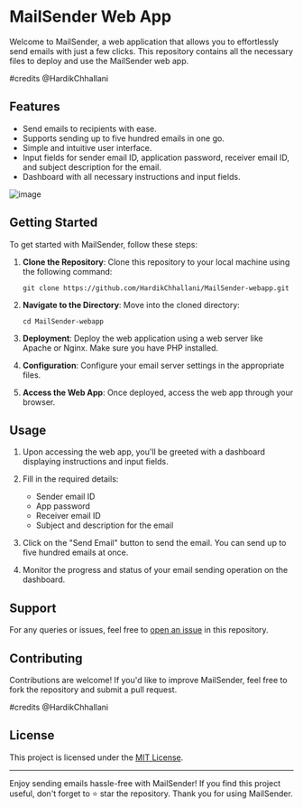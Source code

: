 # MailSender Web App

Welcome to MailSender, a web application that allows you to effortlessly send emails with just a few clicks. This repository contains all the necessary files to deploy and use the MailSender web app.

#credits @HardikChhallani

## Features
- Send emails to recipients with ease.
- Supports sending up to five hundred emails in one go.
- Simple and intuitive user interface.
- Input fields for sender email ID, application password, receiver email ID, and subject description for the email.
- Dashboard with all necessary instructions and input fields.

  
![image](https://github.com/HardikChhallani/MailSender-webapp/assets/116100549/d7f90628-d294-4e6c-9470-a5820f630440)

## Getting Started
To get started with MailSender, follow these steps:

1. **Clone the Repository**: Clone this repository to your local machine using the following command:
    ```
    git clone https://github.com/HardikChhallani/MailSender-webapp.git
    ```

2. **Navigate to the Directory**: Move into the cloned directory:
    ```
    cd MailSender-webapp
    ```

3. **Deployment**: Deploy the web application using a web server like Apache or Nginx. Make sure you have PHP installed.

4. **Configuration**: Configure your email server settings in the appropriate files. 

5. **Access the Web App**: Once deployed, access the web app through your browser.

## Usage
1. Upon accessing the web app, you'll be greeted with a dashboard displaying instructions and input fields.

2. Fill in the required details:
   - Sender email ID
   - App password
   - Receiver email ID
   - Subject  and description for the email

3. Click on the "Send Email" button to send the email. You can send up to five hundred emails at once.

4. Monitor the progress and status of your email sending operation on the dashboard.

## Support
For any queries or issues, feel free to [open an issue](https://github.com/HardikChhallani/MailSender-webapp/issues) in this repository.

## Contributing
Contributions are welcome! If you'd like to improve MailSender, feel free to fork the repository and submit a pull request.

#credits @HardikChhallani

## License
This project is licensed under the [MIT License](LICENSE).

---

Enjoy sending emails hassle-free with MailSender! If you find this project useful, don't forget to ⭐️ star the repository. Thank you for using MailSender.
